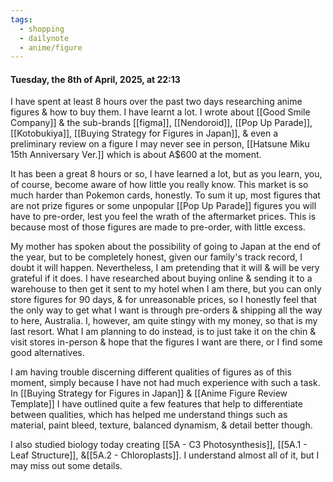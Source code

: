 ```yaml
---
tags:
  - shopping
  - dailynote
  - anime/figure
---
```

#### Tuesday, the 8th of April, 2025, at 22:13

I have spent at least 8 hours over the past two days researching anime figures & how to buy them. I have learnt a lot. I wrote about [[Good Smile Company]] & the sub-brands [[figma]], [[Nendoroid]], [[Pop Up Parade]], [[Kotobukiya]], [[Buying Strategy for Figures in Japan]], & even a preliminary review on a figure I may never see in person, [[Hatsune Miku 15th Anniversary Ver.]] which is about A$600 at the moment. 

It has been a great 8 hours or so, I have learned a lot, but as you learn, you, of course, become aware of how little you really know. This market is so much harder than Pokemon cards, honestly. To sum it up, most figures that are not prize figures or some unpopular [[Pop Up Parade]] figures you will have to pre-order, lest you feel the wrath of the aftermarket prices. This is because most of those figures are made to pre-order, with little excess. 

My mother has spoken about the possibility of going to Japan at the end of the year, but to be completely honest, given our family's track record, I doubt it will happen. Nevertheless, I am pretending that it will & will be very grateful if it does. I have researched about buying online & sending it to a warehouse to then get it sent to my hotel when I am there, but you can only store figures for 90 days, & for unreasonable prices, so I honestly feel that the only way to get what I want is through pre-orders & shipping all the way to here, Australia. I, however, am quite stingy with my money, so that is my last resort. What I am planning to do instead, is to just take it on the chin & visit stores in-person & hope that the figures I want are there, or I find some good alternatives.

I am having trouble discerning different qualities of figures as of this moment, simply because I have not had much experience with such a task. In [[Buying Strategy for Figures in Japan]] & [[Anime Figure Review Template]] I have outlined quite a few features that help to differentiate between qualities, which has helped me understand things such as material, paint bleed, texture, balanced dynamism, & detail better though.

I also studied biology today creating [[5A - C3 Photosynthesis]], [[5A.1 - Leaf Structure]], &[[5A.2 - Chloroplasts]]. I understand almost all of it, but I may miss out some details.